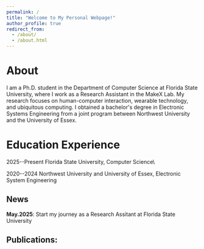 ```yaml
---
permalink: /
title: "Welcome to My Personal Webpage!"
author_profile: true
redirect_from: 
  - /about/
  - /about.html
---
```

About
======
I am a Ph.D. student in the Department of Computer Science at Florida State University, where I work as a Research Assistant in the MakeX Lab. My research focuses on human-computer interaction, wearable technology, and ubiquitous computing. I obtained a bachelor's degree in Electronic Systems Engineering from a joint program between Northwest University and the University of Essex.


Education Experience
======
2025--Present                       Florida State University, Computer Science\

2020--2024                          Northwest University and University of Essex, Electronic System Engineering



News
------


**May.2025**: Start my journey as a Research Assitant at Florida State University


Publications:
------


